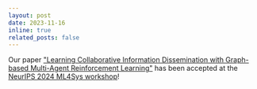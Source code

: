 ```yaml
---
layout: post
date: 2023-11-16 
inline: true
related_posts: false
---
```


Our paper <a href='https://arxiv.org/abs/2308.16198'>"Learning Collaborative Information Dissemination with Graph-based Multi-Agent Reinforcement Learning"</a> has been accepted at the <a href='mlforsystems.org'> NeurIPS 2024 ML4Sys workshop</a>!

